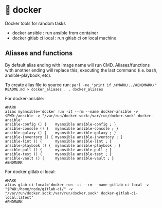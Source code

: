 # 🐋 docker

Docker tools for random tasks

- docker ansible         : run ansible from container
- docker gitlab ci local : run gitlab ci on local machine


## Aliases and functions


By default alias ending with image name will run CMD.
Aliases/functions with another ending will replace this,
executing the last command (i.e. bash, ansible-playbook, etc).

To create alias file to source run:
```perl -ne "print if /#MARK/../#ENDMARK/" README.md > docker_aliases ; . docker_aliases```

For docker-ansible:
```
#MARK
alias myansible='docker run -it --rm --name docker-ansible -v $PWD:/ansible -v "/var/run/docker.sock:/var/run/docker.sock" docker-ansible'
ansible-config () {    myansible ansible-config ; }
ansible-console () {   myansible ansible-console ; }
ansible-galaxy () {    myansible ansible-galaxy ; }
ansible-inventory () { myansible ansible-inventory ; }
ansible-lint () {      myansible ansible-lint ; }
ansible-playbook () {  myansible ansible-playbook ; }
ansible-pull () {      myansible ansible-pull ; }
ansible-test () {      myansible ansible-test ; }
ansible-vault () {     myansible ansible-vault ; }
#ENDMARK
```

For docker gitlab ci local:
```
#MARK
alias glab-ci-local='docker run -it --rm --name gitlab-ci-local -v "$PWD:/home/node/gitlab-ci/" -v "/var/run/docker.sock:/var/run/docker.sock" docker-gitlab-ci-local:latest'
#ENDMARK
```

